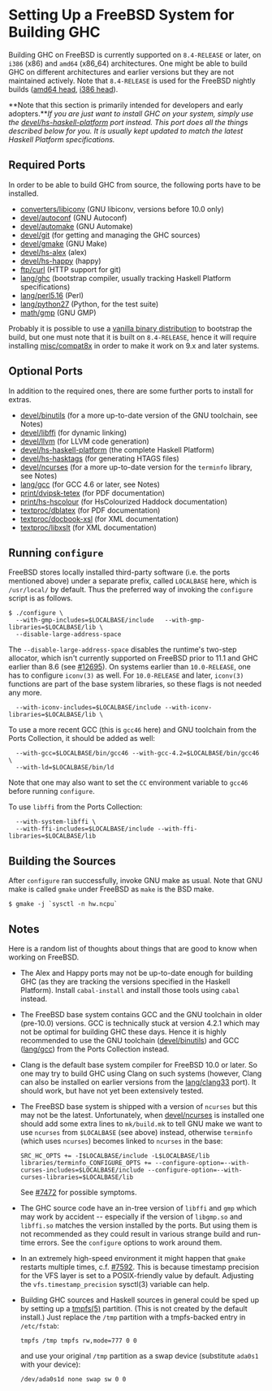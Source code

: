 # Setting Up a FreeBSD System for Building GHC


Building GHC on FreeBSD is currently supported on `8.4-RELEASE` or later, on `i386` (x86) and `amd64` (x86_64) architectures.  One might be able to build GHC on different architectures and earlier versions but they are not maintained actively.  Note that `8.4-RELEASE` is used for the FreeBSD nightly builds ([amd64 head](http://haskell.inf.elte.hu/builders/freebsd-amd64-head/), [i386 head](http://haskell.inf.elte.hu/builders/freebsd-i386-head/)).

**Note that this section is primarily intended for developers and early adopters.***If you are just want to install GHC on your system, simply use the [devel/hs-haskell-platform](http://www.freshports.org/devel/hs-haskell-platform) port instead.  This port does all the things described below for you.  It is usually kept updated to match the latest Haskell Platform specifications.*

## Required Ports


In order to be able to build GHC from source, the following ports have to be installed.

- [converters/libiconv](http://www.freshports.org/converters/libiconv/) (GNU libiconv, versions before 10.0 only)
- [devel/autoconf](http://www.freshports.org/devel/autoconf) (GNU Autoconf)
- [devel/automake](http://www.freshports.org/devel/automake) (GNU Automake)
- [devel/git](http://www.freshports.org/devel/git) (for getting and managing the GHC sources)
- [devel/gmake](http://www.freshports.org/devel/gmake) (GNU Make)
- [devel/hs-alex](http://www.freshports.org/devel/hs-alex) (alex)
- [devel/hs-happy](http://www.freshports.org/devel/hs-happy) (happy)
- [ftp/curl](http://www.freshports.org/ftp/curl) (HTTP support for git)
- [lang/ghc](http://www.freshports.org/lang/ghc) (bootstrap compiler, usually tracking Haskell Platform specifications)
- [lang/perl5.16](http://www.freshports.org/lang/perl5.16) (Perl)
- [lang/python27](http://www.freshports.org/lang/python27) (Python, for the test suite)
- [math/gmp](http://www.freshports.org/math/gmp) (GNU GMP)


Probably it is possible to use a [vanilla binary distribution](http://www.haskell.org/ghc/download_ghc_7_6_3#freebsd) to bootstrap the build, but one must note that it is built on `8.4-RELEASE`, hence it will require installing [misc/compat8x](http://www.freshports.org/misc/compat8x) in order to make it work on 9.x and later systems.

## Optional Ports


In addition to the required ones, there are some further ports to install for extras.

- [devel/binutils](http://www.freshports.org/devel/binutils) (for a more up-to-date version of the GNU toolchain, see Notes)
- [devel/libffi](http://www.freshports.org/devel/libffi) (for dynamic linking)
- [devel/llvm](http://www.freshports.org/devel/llvm) (for LLVM code generation)
- [devel/hs-haskell-platform](http://www.freshports.org/devel/hs-haskell-platform) (the complete Haskell Platform)
- [devel/hs-hasktags](http://www.freshports.org/devel/hs-hasktags) (for generating HTAGS files)
- [devel/ncurses](http://www.freshports.org/devel/ncurses) (for a more up-to-date version for the `terminfo` library, see Notes)
- [lang/gcc](http://www.freshports.org/lang/gcc) (for GCC 4.6 or later, see Notes)
- [print/dvipsk-tetex](http://www.freshports.org/print/dvipsk-tetex) (for PDF documentation)
- [print/hs-hscolour](http://www.freshports.org/print/hs-hscolour) (for HsColourized Haddock documentation)
- [textproc/dblatex](http://www.freshports.org/textproc/dblatex) (for PDF documentation)
- [textproc/docbook-xsl](http://www.freshports.org/textproc/docbook-xsl) (for XML documentation)
- [textproc/libxslt](http://www.freshports.org/textproc/libxslt) (for XML documentation)

## Running `configure`


FreeBSD stores locally installed third-party software (i.e. the ports mentioned above) under a separate prefix, called `LOCALBASE` here, which is `/usr/local/` by default.  Thus the preferred way of invoking the `configure` script is as follows.

```wiki
$ ./configure \
  --with-gmp-includes=$LOCALBASE/include   --with-gmp-libraries=$LOCALBASE/lib \
  --disable-large-address-space
```


The `--disable-large-address-space` disables the runtime's two-step allocator, which isn't currently supported on FreeBSD prior to 11.1 and GHC earlier than 8.6 (see [\#12695](https://gitlab.haskell.org//ghc/ghc/issues/12695)).
On systems earlier than `10.0-RELEASE`, one has to configure `iconv(3)` as well.  For `10.0-RELEASE` and later, `iconv(3)` functions are part of the base system libraries, so these flags is not needed any more.

```wiki
  --with-iconv-includes=$LOCALBASE/include --with-iconv-libraries=$LOCALBASE/lib \
```


To use a more recent GCC (this is `gcc46` here) and GNU toolchain from the Ports Collection, it should be added as well:

```wiki
  --with-gcc=$LOCALBASE/bin/gcc46 --with-gcc-4.2=$LOCALBASE/bin/gcc46 \
  --with-ld=$LOCALBASE/bin/ld
```


Note that one may also want to set the `CC` environment variable to `gcc46` before running `configure`.


To use `libffi` from the Ports Collection:

```wiki
  --with-system-libffi \
  --with-ffi-includes=$LOCALBASE/include --with-ffi-libraries=$LOCALBASE/lib
```

## Building the Sources


After `configure` ran successfully, invoke GNU make as usual.  Note that GNU make is called `gmake` under FreeBSD as `make` is the BSD make.

```wiki
$ gmake -j `sysctl -n hw.ncpu`
```

## Notes


Here is a random list of thoughts about things that are good to know when working on FreeBSD.

- The Alex and Happy ports may not be up-to-date enough for building GHC (as they are tracking the versions specified in the Haskell Platform).  Install `cabal-install` and install those tools using `cabal` instead.

- The FreeBSD base system contains GCC and the GNU toolchain in older (pre-10.0) versions.  GCC is technically stuck at version 4.2.1 which may not be optimal for building GHC these days.  Hence it is highly recommended to use the GNU toolchain ([devel/binutils](http://www.freshports.org/devel/binutils)) and GCC ([lang/gcc](http://www.freshports.org/lang/gcc)) from the Ports Collection instead.

- Clang is the default base system compiler for FreeBSD 10.0 or later.  So one may try to build GHC using Clang on such systems (however, Clang can also be installed on earlier versions from the [lang/clang33](http://www.freshports.org/lang/clang33) port).  It should work, but have not yet been extensively tested.

- The FreeBSD base system is shipped with a version of `ncurses` but this may not be the latest.  Unfortunately, when [devel/ncurses](http://www.freshports.org/devel/ncurses) is installed one should add some extra lines to `mk/build.mk` to tell GNU make we want to use `ncurses` from `$LOCALBASE` (see above) instead, otherwise `terminfo` (which uses `ncurses`) becomes linked to `ncurses` in the base:

  ```wiki
  SRC_HC_OPTS += -I$LOCALBASE/include -L$LOCALBASE/lib
  libraries/terminfo_CONFIGURE_OPTS += --configure-option=--with-curses-includes=$LOCALBASE/include --configure-option=--with-curses-libraries=$LOCALBASE/lib
  ```

  See [\#7472](https://gitlab.haskell.org//ghc/ghc/issues/7472) for possible symptoms.

- The GHC source code have an in-tree version of `libffi` and `gmp` which may work by accident -- especially if the version of `libgmp.so` and `libffi.so` matches the version installed by the ports.  But using them is not recommended as they could result in various strange build and run-time errors.  See the `configure` options to work around them.

- In an extremely high-speed environment it might happen that `gmake` restarts multiple times, c.f. [\#7592](https://gitlab.haskell.org//ghc/ghc/issues/7592).  This is because timestamp precision for the VFS layer is set to a POSIX-friendly value by default. Adjusting the `vfs.timestamp_precision` sysctl(3) variable can help.

- Building GHC sources and Haskell sources in general could be sped up by setting up a [tmpfs(5)](http://www.freebsd.org/cgi/man.cgi?query=tmpfs&apropos=0&sektion=0&manpath=FreeBSD+9.1-stable&arch=default&format=html) partition.  (This is not created by the default install.)  Just replace the `/tmp` partition with a tmpfs-backed entry in `/etc/fstab`:

  ```wiki
  tmpfs /tmp tmpfs rw,mode=777 0 0
  ```

  and use your original `/tmp` partition as a swap device (substitute `ada0s1` with your device):

  ```wiki
  /dev/ada0s1d none swap sw 0 0
  ```